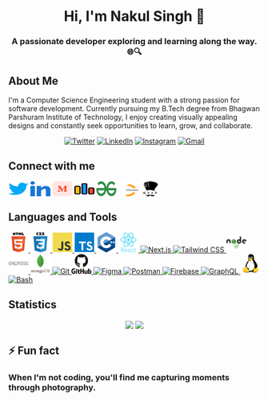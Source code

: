 <div> 
  <h1 align="center">Hi, I'm Nakul Singh 👋</h1>
  <h3 align="center">A passionate developer exploring and learning along the way. 🌐🔍</h3>
</div>

<!-- <hr/> -->
## About Me  
I'm a Computer Science Engineering student with a strong passion for software development. Currently pursuing my B.Tech degree from Bhagwan Parshuram Institute of Technology, I enjoy creating visually appealing designs and constantly seek opportunities to learn, grow, and collaborate.  

<div align="center"> 
    <a href="https://x.com/Nakullsinghh" target="_blank"><img
            src="https://img.shields.io/badge/Twitter-1DA1F2?style=for-the-badge&logo=twitter&logoColor=white"
            alt="Twitter"></a>
    <a href="https://www.linkedin.com/in/nakul-singh-506048205/" target="_blank"><img
            src="https://img.shields.io/badge/LinkedIn-0077B5?style=for-the-badge&logo=linkedin&logoColor=white"
            alt="LinkedIn"></a>
    <a href="https://www.instagram.com/nakullsinghh" target="_blank"><img
            src="https://img.shields.io/badge/Instagram-E4405F?style=for-the-badge&logo=instagram&logoColor=white"
            alt="Instagram"></a>
    <a href="mailto:nst4484@gmail.com"><img
            src="https://img.shields.io/badge/-Gmail-%23333?style=for-the-badge&logo=gmail&logoColor=white"
            alt="Gmail"></a>
</div>

## Connect with me  
<p align="left">
    <a href="https://x.com/Nakullsinghh" target="_blank"><img align="center"
            src="https://raw.githubusercontent.com/teamedwardforever/Readme-Generator/71f25dd8b98329b168142a6b782a107b75eab178/svg/Social/twitter.svg"
            alt="nerdynakul" height="30" width="40" /></a>
    <a href="https://www.linkedin.com/in/nakul-singh-506048205/" target="blank"><img align="center"
            src="https://raw.githubusercontent.com/teamedwardforever/Readme-Generator/71f25dd8b98329b168142a6b782a107b75eab178/svg/Social/linked-in-alt.svg"
            alt="nakul-singh-506048205" height="30" width="40" /></a>
    <a href="https://medium.com/@nakullsinghh" target="blank"><img align="center"
            src="https://raw.githubusercontent.com/teamedwardforever/Readme-Generator/71f25dd8b98329b168142a6b782a107b75eab178/svg/Social/medium.svg"
            alt="@nakullsinghh" height="30" width="40" /></a>
    <a href="https://codeforces.com/profile/ShaunTheSheep" target="blank"><img align="center"
            src="https://raw.githubusercontent.com/teamedwardforever/Readme-Generator/71f25dd8b98329b168142a6b782a107b75eab178/svg/Social/codeforces.svg"
            alt="ShaunTheSheep" height="30" width="40" /></a>
    <a href="https://auth.geeksforgeeks.org/user/shaunthesheep/profile" target="blank"><img align="center"
            src="https://raw.githubusercontent.com/teamedwardforever/Readme-Generator/71f25dd8b98329b168142a6b782a107b75eab178/svg/Social/geeks-for-geeks.svg"
            alt="shaunthesheep" height="30" width="40" /></a>
    <a href="https://leetcode.com/u/shaunwtfsheep/" target="blank"><img align="center"
            src="https://raw.githubusercontent.com/teamedwardforever/Readme-Generator/71f25dd8b98329b168142a6b782a107b75eab178/svg/Social/leet-code.svg"
            alt="shaunwtfsheep" height="30" width="40" /></a>
    <a href="https://www.codechef.com/users/shaunwtfsheep" target="blank"><img align="center"
            src="https://raw.githubusercontent.com/teamedwardforever/Readme-Generator/71f25dd8b98329b168142a6b782a107b75eab178/svg/Social/codechef.svg"
            alt="shaunwtfsheep" height="30" width="40" /></a>
</p>

## **Languages and Tools**
<p align="left">
    <a href="https://developer.mozilla.org/en-US/docs/Web/HTML" target="_blank" rel="noreferrer">
        <img src="https://raw.githubusercontent.com/devicons/devicon/master/icons/html5/html5-original-wordmark.svg" alt="HTML" width="40" height="40" />
    </a>
    <a href="https://developer.mozilla.org/en-US/docs/Web/CSS" target="_blank" rel="noreferrer">
        <img src="https://raw.githubusercontent.com/devicons/devicon/master/icons/css3/css3-original-wordmark.svg" alt="CSS" width="40" height="40" />
    </a>
    <a href="https://developer.mozilla.org/en-US/docs/Web/JavaScript" target="_blank" rel="noreferrer">
        <img src="https://raw.githubusercontent.com/devicons/devicon/master/icons/javascript/javascript-original.svg" alt="JavaScript" width="40" height="40" />
    </a>
    <a href="https://www.typescriptlang.org/" target="_blank" rel="noreferrer">
        <img src="https://raw.githubusercontent.com/devicons/devicon/master/icons/typescript/typescript-original.svg" alt="TypeScript" width="40" height="40" />
    </a>
    <a href="https://isocpp.org/" target="_blank" rel="noreferrer">
        <img src="https://raw.githubusercontent.com/devicons/devicon/master/icons/cplusplus/cplusplus-original.svg" alt="C++" width="40" height="40" />
    </a>
    <a href="https://reactjs.org/" target="_blank" rel="noreferrer">
        <img src="https://raw.githubusercontent.com/devicons/devicon/master/icons/react/react-original-wordmark.svg" alt="React" width="40" height="40" />
    </a>
    <a href="https://nextjs.org/" target="_blank" rel="noreferrer">
        <img src="https://cdn.worldvectorlogo.com/logos/nextjs-2.svg" alt="Next.js" width="40" height="40" />
    </a>
    <a href="https://tailwindcss.com/" target="_blank" rel="noreferrer">
        <img src="https://www.vectorlogo.zone/logos/tailwindcss/tailwindcss-icon.svg" alt="Tailwind CSS" width="40" height="40" />
    </a>
    <a href="https://nodejs.org/" target="_blank" rel="noreferrer">
        <img src="https://raw.githubusercontent.com/devicons/devicon/master/icons/nodejs/nodejs-original-wordmark.svg" alt="Node.js" width="40" height="40" />
    </a>
    <a href="https://expressjs.com/" target="_blank" rel="noreferrer">
        <img src="https://raw.githubusercontent.com/devicons/devicon/master/icons/express/express-original-wordmark.svg" alt="Express.js" width="40" height="40" />
    </a>
    <a href="https://www.mongodb.com/" target="_blank" rel="noreferrer">
        <img src="https://raw.githubusercontent.com/devicons/devicon/master/icons/mongodb/mongodb-original-wordmark.svg" alt="MongoDB" width="40" height="40" />
    </a>
    <a href="https://git-scm.com/" target="_blank" rel="noreferrer">
        <img src="https://www.vectorlogo.zone/logos/git-scm/git-scm-icon.svg" alt="Git" width="40" height="40" />
    </a>
    <a href="https://github.com/" target="_blank" rel="noreferrer">
        <img src="https://raw.githubusercontent.com/devicons/devicon/master/icons/github/github-original-wordmark.svg" alt="GitHub" width="40" height="40" />
    </a>
    <a href="https://www.figma.com/" target="_blank" rel="noreferrer">
        <img src="https://www.vectorlogo.zone/logos/figma/figma-icon.svg" alt="Figma" width="40" height="40" />
    </a>
    <a href="https://postman.com" target="_blank" rel="noreferrer">
        <img src="https://www.vectorlogo.zone/logos/getpostman/getpostman-icon.svg" alt="Postman" width="40" height="40" />
    </a>
    <a href="https://firebase.google.com/" target="_blank" rel="noreferrer">
        <img src="https://www.vectorlogo.zone/logos/firebase/firebase-icon.svg" alt="Firebase" width="40" height="40" />
    </a>
    <a href="https://graphql.org/" target="_blank" rel="noreferrer">
        <img src="https://www.vectorlogo.zone/logos/graphql/graphql-icon.svg" alt="GraphQL" width="40" height="40" />
    </a>
    <a href="https://www.linux.org/" target="_blank" rel="noreferrer">
        <img src="https://raw.githubusercontent.com/devicons/devicon/master/icons/linux/linux-original.svg" alt="Linux" width="40" height="40" />
    </a>
    <a href="https://www.gnu.org/software/bash/" target="_blank" rel="noreferrer">
        <img src="https://www.vectorlogo.zone/logos/gnu_bash/gnu_bash-icon.svg" alt="Bash" width="40" height="40" />
    </a>
</p>

## Statistics
<div align="center">
        <img align="center"
            src="http://github-profile-summary-cards.vercel.app/api/cards/stats?username=nerdy-nakul&theme=blueberry"
            height="180em" />
        <img align="center"
            src="http://github-profile-summary-cards.vercel.app/api/cards/profile-details?username=nerdy-nakul&theme=blueberry"
            height="180em" />
</div>

## ⚡ Fun fact 
### When I'm not coding, you'll find me capturing moments through photography.  
<!-- <img align="left" height="180em" src="https://github-readme-stats.vercel.app/api?username=nerdy-nakul&show_icons=true&locale=en&theme=radical" alt="nerdy-nakul" />
<img align="right" height="180em" src="https://github-readme-streak-stats.herokuapp.com/?user=nerdy-nakul&theme=tokyonight" alt="nerdy-nakul" /> -->
<!--
**nerdy-nakul/nerdy-nakul** is a ✨ _special_ ✨ repository because its `README.md` appears on your GitHub profile.
-->
